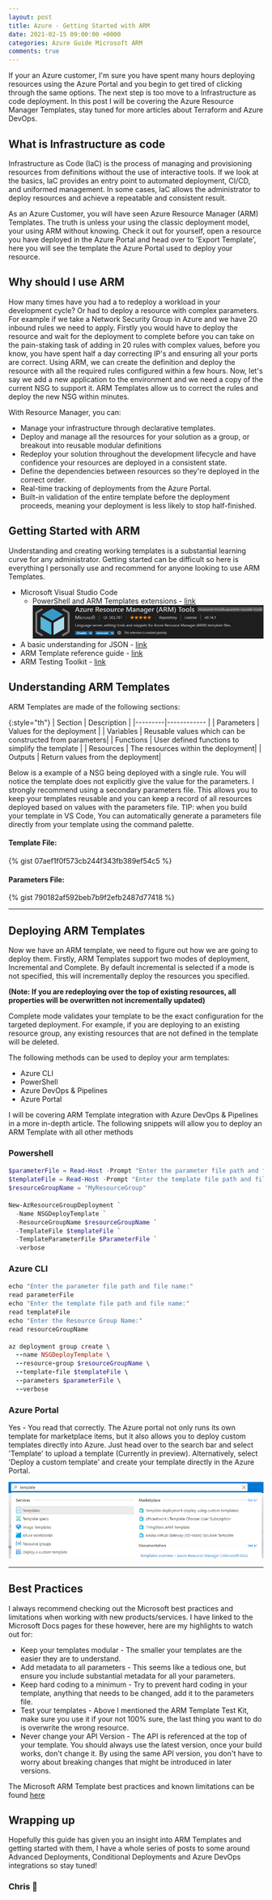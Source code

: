 ```yaml
---
layout: post
title: Azure - Getting Started with ARM
date: 2021-02-15 09:00:00 +0000
categories: Azure Guide Microsoft ARM
comments: true
---
```


If your an Azure customer, I'm sure you have spent many hours deploying resources using the Azure Portal and you begin to get tired of clicking through the same options. The next step is too move to a Infrastructure as code deployment. In this post I will be covering the Azure Resource Manager Templates, stay tuned for more articles about Terraform and Azure DevOps.

## What is Infrastructure as code 

Infrastructure as Code (IaC) is the process of managing and provisioning resources from definitions without the use of interactive tools. If we look at the basics, IaC provides an entry point to automated deployment, CI/CD, and uniformed management. In some cases, IaC allows the administrator to deploy resources and achieve a repeatable and consistent result.  

As an Azure Customer, you will have seen Azure Resource Manager (ARM) Templates. The truth is unless your using the classic deployment model, your using ARM without knowing. Check it out for yourself, open a resource you have deployed in the Azure Portal and head over to 'Export Template', here you will see the template the Azure Portal used to deploy your resource.

## Why should I use ARM 
How many times have you had a to redeploy a workload in your development cycle? Or had to deploy a resource with complex parameters. For example if we take a Network Security Group in Azure and we have 20 inbound rules we need to apply. Firstly you would have to deploy the resource and wait for the deployment to complete before you can take on the pain-staking task of adding in 20 rules with complex values, before you know, you have spent half a day correcting IP's and ensuring all your ports are correct. 
Using ARM, we can create the definition and deploy the resource with all the required rules configured within a few hours. Now, let's say we add a new application to the environment and we need a copy of the current NSG to support it. ARM Templates allow us to correct the rules and deploy the new NSG within minutes. 

With Resource Manager, you can:

- Manage your infrastructure through declarative templates.
- Deploy and manage all the resources for your solution as a group, or breakout into reusable modular definitions
- Redeploy your solution throughout the development lifecycle and have confidence your resources are deployed in a consistent state.
- Define the dependencies between resources so they're deployed in the correct order.
- Real-time tracking of deployments from the Azure Portal.
- Built-in validation of the entire template before the deployment proceeds, meaning your deployment is less likely to stop half-finished. 

## Getting Started with ARM

Understanding and creating working templates is a substantial learning curve for any administrator. Getting started can be difficult so here is everything I personally use and recommend for anyone looking to use ARM Templates. 

- Microsoft Visual Studio Code
	- PowerShell and ARM Templates extensions - [link](https://docs.microsoft.com/en-us/azure/azure-resource-manager/templates/quickstart-create-templates-use-visual-studio-code?tabs=CLI)
    ![VSCode](/assets/02/ARM-armext.png) 
- A basic understanding for JSON - [link](https://www.w3schools.com/Js/js_json_intro.asp)
- ARM Template reference guide - [link](https://docs.microsoft.com/en-us/azure/templates/)
- ARM Testing Toolkit - [link](https://docs.microsoft.com/en-us/azure/azure-resource-manager/templates/test-toolkit)

## Understanding ARM Templates

ARM Templates are made of the following sections: 

{:style="th"}
| Section | Description |
|---------|------------ |
| Parameters | Values for the deployment |
| Variables | Reusable values which can be constructed from parameters|
| Functions | User defined functions to simplify the template |
| Resources | The resources within the deployment|
| Outputs | Return values from the deployment|

Below is a example of a NSG being deployed with a single rule. You will notice the template does not explicitly give the value for the parameters. I strongly recommend using a secondary parameters file. This allows you to keep your templates reusable and you can keep a record of all resources deployed based on values with the parameters file. 
TIP: when you build your template in VS Code, You can automatically generate a parameters file directly from your template using the command palette.

#### Template File:
{% gist 07aef1f0f573cb244f343fb389ef54c5 %}
#### Parameters File: 
{% gist 790182af592beb7b9f2efb2487d77418 %}

<hr>

## Deploying ARM Templates
Now we have an ARM template, we need to figure out how we are going to deploy them. Firstly, ARM Templates support two modes of deployment, Incremental and Complete. By default incremental is selected if a mode is not specified, this will incrementally deploy the resources you specified.

**(Note: If you are redeploying over the top of existing resources, all properties will be overwritten not incrementally updated)**

Complete mode validates your template to be the exact configuration for the targeted deployment. For example, if you are deploying to an existing resource group, any existing resources that are not defined in the template will be deleted. 

The following methods can be used to deploy your arm templates: 
- Azure CLI 
- PowerShell 
- Azure DevOps & Pipelines 
- Azure Portal 

I will be covering ARM Template integration with Azure DevOps & Pipelines in a more in-depth article.  The following snippets will allow you to deploy an ARM Template with all other methods 

### Powershell
``` powershell
$parameterFile = Read-Host -Prompt "Enter the parameter file path and file name"
$templateFile = Read-Host -Prompt "Enter the template file path and file name"
$resourceGroupName = "MyResourceGroup"

New-AzResourceGroupDeployment `
  -Name NSGDeployTemplate `
  -ResourceGroupName $resourceGroupName `
  -TemplateFile $templateFile `
  -TemplateParameterFile $ParameterFile `
  -verbose
```

### Azure CLI 
``` ruby
echo "Enter the parameter file path and file name:"
read parameterFile
echo "Enter the template file path and file name:"
read templateFile
echo "Enter the Resource Group Name:"
read resourceGroupName

az deployment group create \
  --name NSGDeployTemplate \
  --resource-group $resourceGroupName \
  --template-file $templateFile \
  --parameters $parameterFile \
  --verbose
```

### Azure Portal
Yes - You read that correctly. The Azure portal not only runs its own template for marketplace items, but it also allows you to deploy custom templates directly into Azure. Just head over to the search bar and select 'Template' to upload a template (Currently in preview). Alternatively, select 'Deploy a custom template' and create your template directly in the Azure Portal. 

![AzurePortalTemplates](/assets/02/ARM-PortalTemplate.png)

<hr>

## Best Practices
I always recommend checking out the Microsoft best practices and limitations when working with new products/services. I have linked to the Microsoft Docs pages for these however, here are my highlights to watch out for: 

- Keep your templates modular - The smaller your templates are the easier they are to understand.
- Add metadata to all parameters - This seems like a tedious one, but ensure you include substantial metadata for all your parameters.
- Keep hard coding to a minimum - Try to prevent hard coding in your template, anything that needs to be changed, add it to the parameters file.
- Test your templates - Above I mentioned the ARM Template Test Kit, make sure you use it if your not 100% sure, the last thing you want to do is overwrite the wrong resource.
- Never change your API Version - The API is referenced at the top of your template. You should always use the latest version, once your build works, don't change it. By using the same API version, you don't have to worry about breaking changes that might be introduced in later versions.

The Microsoft ARM Template best practices and known limitations can be found [here](https://docs.microsoft.com/en-us/azure/azure-resource-manager/templates/template-best-practices)

## Wrapping up
Hopefully this guide has given you an insight into ARM Templates and getting started with them, I have a whole series of posts to some around Advanced Deployments, Conditional Deployments and Azure DevOps integrations so stay tuned! 

### Chris 👋 

